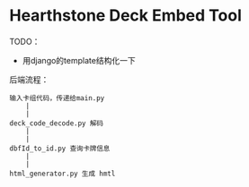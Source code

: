 # Hearthstone Deck Embed Tool

TODO：

* 用django的template结构化一下 

后端流程：

```
输入卡组代码，传递给main.py
    |
    |
deck_code_decode.py 解码
    |
    |
dbfId_to_id.py 查询卡牌信息
    |
    |
html_generator.py 生成 hmtl

```